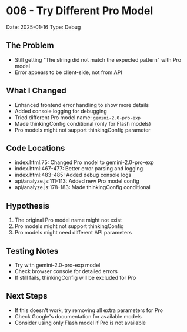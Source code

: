 # 006 - Try Different Pro Model
Date: 2025-01-16
Type: Debug

## The Problem
- Still getting "The string did not match the expected pattern" with Pro model
- Error appears to be client-side, not from API

## What I Changed
- Enhanced frontend error handling to show more details
- Added console logging for debugging
- Tried different Pro model name: `gemini-2.0-pro-exp`
- Made thinkingConfig conditional (only for Flash models)
- Pro models might not support thinkingConfig parameter

## Code Locations
- index.html:75: Changed Pro model to gemini-2.0-pro-exp
- index.html:467-477: Better error parsing and logging
- index.html:483-485: Added debug console logs
- api/analyze.js:111-113: Added new Pro model config
- api/analyze.js:178-183: Made thinkingConfig conditional

## Hypothesis
1. The original Pro model name might not exist
2. Pro models might not support thinkingConfig
3. Pro models might need different API parameters

## Testing Notes
- Try with gemini-2.0-pro-exp model
- Check browser console for detailed errors
- If still fails, thinkingConfig will be excluded for Pro

## Next Steps
- If this doesn't work, try removing all extra parameters for Pro
- Check Google's documentation for available models
- Consider using only Flash model if Pro is not available